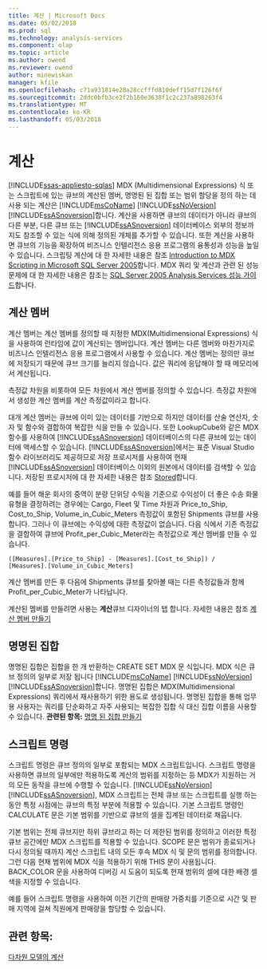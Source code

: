 ```yaml
---
title: 계산 | Microsoft Docs
ms.date: 05/02/2018
ms.prod: sql
ms.technology: analysis-services
ms.component: olap
ms.topic: article
ms.author: owend
ms.reviewer: owend
author: minewiskan
manager: kfile
ms.openlocfilehash: c71a931814e28a28ccfffd810deff15d7f126f6f
ms.sourcegitcommit: 2ddc0bfb3ce2f2b160e3638f1c2c237a898263f4
ms.translationtype: MT
ms.contentlocale: ko-KR
ms.lasthandoff: 05/03/2018
---
```

# <a name="calculations"></a>계산
[!INCLUDE[ssas-appliesto-sqlas](../../includes/ssas-appliesto-sqlas.md)]
  MDX (Multidimensional Expressions) 식 또는 스크립트에 있는 큐브의 계산된 멤버, 명명된 된 집합 또는 범위 할당을 정의 하는 데 사용 되는 계산은 [!INCLUDE[msCoName](../../includes/msconame-md.md)] [!INCLUDE[ssNoVersion](../../includes/ssnoversion-md.md)] [!INCLUDE[ssASnoversion](../../includes/ssasnoversion-md.md)]합니다. 계산을 사용하면 큐브의 데이터가 아니라 큐브의 다른 부분, 다른 큐브 또는 [!INCLUDE[ssASnoversion](../../includes/ssasnoversion-md.md)] 데이터베이스 외부의 정보까지도 참조할 수 있는 식에 의해 정의된 개체를 추가할 수 있습니다. 또한 계산을 사용하면 큐브의 기능을 확장하여 비즈니스 인텔리전스 응용 프로그램의 융통성과 성능을 높일 수 있습니다. 스크립팅 계산에 대 한 자세한 내용은 참조 [Introduction to MDX Scripting in Microsoft SQL Server 2005](http://go.microsoft.com/fwlink/?LinkId=81892)합니다. MDX 쿼리 및 계산과 관련 된 성능 문제에 대 한 자세한 내용은 참조는 [SQL Server 2005 Analysis Services 성능 가이드](http://go.microsoft.com/fwlink/?LinkId=81621)합니다.  
  
## <a name="calculated-members"></a>계산 멤버  
 계산 멤버는 계산 멤버를 정의할 때 지정한 MDX(Multidimensional Expressions) 식을 사용하여 런타임에 값이 계산되는 멤버입니다.  계산 멤버는 다른 멤버와 마찬가지로 비즈니스 인텔리전스 응용 프로그램에서 사용할 수 있습니다. 계산 멤버는 정의만 큐브에 저장되기 때문에 큐브 크기를 늘리지 않습니다. 값은 쿼리에 응답해야 할 때 메모리에서 계산됩니다.  
  
 측정값 차원을 비롯하여 모든 차원에서 계산 멤버를 정의할 수 있습니다. 측정값 차원에서 생성한 계산 멤버를 계산 측정값이라고 합니다.  
  
 대개 계산 멤버는 큐브에 이미 있는 데이터를 기반으로 하지만 데이터를 산술 연산자, 숫자 및 함수와 결합하여 복잡한 식을 만들 수 있습니다. 또한 LookupCube와 같은 MDX 함수를 사용하여 [!INCLUDE[ssASnoversion](../../includes/ssasnoversion-md.md)] 데이터베이스의 다른 큐브에 있는 데이터에 액세스할 수 있습니다. [!INCLUDE[ssASnoversion](../../includes/ssasnoversion-md.md)]에서는 표준 Visual Studio 함수 라이브러리도 제공하므로 저장 프로시저를 사용하여 현재 [!INCLUDE[ssASnoversion](../../includes/ssasnoversion-md.md)] 데이터베이스 이외의 원본에서 데이터를 검색할 수 있습니다. 저장된 프로시저에 대 한 자세한 내용은 참조 [Stored](../../analysis-services/multidimensional-models-extending-olap-stored-procedures/defining-stored-procedures.md)합니다.  
  
 예를 들어 해운 회사의 중역이 분량 단위당 수익을 기준으로 수익성이 더 좋은 수송 화물 유형을 결정하려는 경우에는  Cargo, Fleet 및 Time 차원과 Price_to_Ship, Cost_to_Ship, Volume_in_Cubic_Meters 측정값이 포함된 Shipments 큐브를 사용합니다. 그러나 이 큐브에는 수익성에 대한 측정값이 없습니다. 다음 식에서 기존 측정값을 결합하여 큐브에 Profit_per_Cubic_Meter라는 측정값으로 계산 멤버를 만들 수 있습니다.  
  
```  
([Measures].[Price_to_Ship] - [Measures].[Cost_to_Ship]) /  
[Measures].[Volume_in_Cubic_Meters]  
```  
  
 계산 멤버를 만든 후 다음에 Shipments 큐브를 찾아볼 때는 다른 측정값들과 함께 Profit_per_Cubic_Meter가 나타납니다.  
  
 계산된 멤버를 만들려면 사용는 **계산**큐브 디자이너의 탭 합니다. 자세한 내용은 참조 [계산 멤버 만들기](../../analysis-services/multidimensional-models/create-calculated-members.md)  
  
## <a name="named-sets"></a>명명된 집합  
 명명된 집합은 집합을 한 개 반환하는 CREATE SET MDX 문 식입니다. MDX 식은 큐브 정의의 일부로 저장 됩니다 [!INCLUDE[msCoName](../../includes/msconame-md.md)] [!INCLUDE[ssNoVersion](../../includes/ssnoversion-md.md)] [!INCLUDE[ssASnoversion](../../includes/ssasnoversion-md.md)]합니다. 명명된 집합은 MDX(Multidimensional Expressions) 쿼리에서 재사용하기 위한 용도로 생성됩니다. 명명된 집합을 통해 업무용 사용자는 쿼리를 단순화하고 자주 사용되는 복잡한 집합 식 대신 집합 이름을 사용할 수 있습니다. **관련된 항목:** [명명 된 집합 만들기](../../analysis-services/multidimensional-models/create-named-sets.md)  
  
## <a name="script-commands"></a>스크립트 명령  
 스크립트 명령은 큐브 정의의 일부로 포함되는 MDX 스크립트입니다. 스크립트 명령을 사용하면 큐브의 일부에만 적용하도록 계산의 범위를 지정하는 등 MDX가 지원하는 거의 모든 동작을 큐브에 수행할 수 있습니다. [!INCLUDE[ssNoVersion](../../includes/ssnoversion-md.md)] [!INCLUDE[ssASnoversion](../../includes/ssasnoversion-md.md)], MDX 스크립트는 전체 큐브 또는 스크립트를 실행 하는 동안 특정 시점에는 큐브의 특정 부분에 적용할 수 있습니다. 기본 스크립트 명령인 CALCULATE 문은 기본 범위를 기반으로 큐브의 셀을 집계된 데이터로 채웁니다.  
  
 기본 범위는 전체 큐브지만 하위 큐브라고 하는 더 제한된 범위를 정의하고 이러한 특정 큐브 공간에만 MDX 스크립트를 적용할 수 있습니다. SCOPE 문은 범위가 종료되거나 다시 정의될 때까지 계산 스크립트 내의 모든 후속 MDX 식 및 문의 범위를 정의합니다. 그런 다음 현재 범위에 MDX 식을 적용하기 위해 THIS 문이 사용됩니다. BACK_COLOR 문을 사용하여 디버깅 시 도움이 되도록 현재 범위의 셀에 대한 배경 셀 색을 지정할 수 있습니다.  
  
 예를 들어 스크립트 명령을 사용하여 이전 기간의 판매량 가중치를 기준으로 시간 및 판매 지역에 걸쳐 직원에게 판매량을 할당할 수 있습니다.  
  
## <a name="see-also"></a>관련 항목:  
 [다차원 모델의 계산](../../analysis-services/multidimensional-models/calculations-in-multidimensional-models.md)  
  
  
